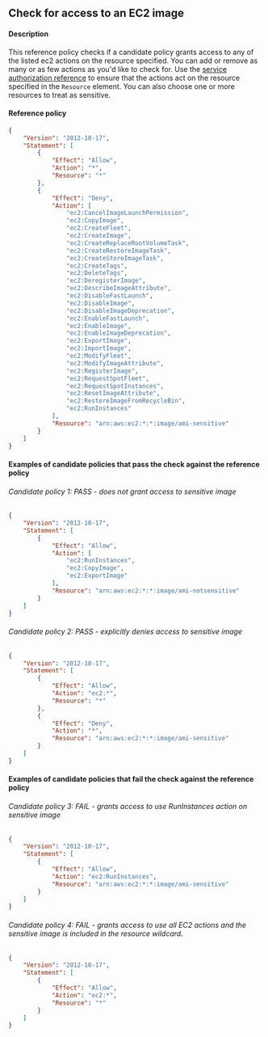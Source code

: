 ## Check for access to an EC2 image

#### Description

This reference policy checks if a candidate policy grants access to any of the listed ec2 actions on the resource specified. You can add or remove as many or as few actions as you'd like to check for. Use the [service authorization reference](https://docs.aws.amazon.com/service-authorization/latest/reference/reference_policies_actions-resources-contextkeys.html) to ensure that the actions act on the resource specified in the ```Resource``` element.  You can also choose one or more resources to treat as sensitive.


#### Reference policy
```json
{
    "Version": "2012-10-17",
    "Statement": [
        {
            "Effect": "Allow",
            "Action": "*",
            "Resource": "*"
        },
        {
            "Effect": "Deny",
            "Action": [
                "ec2:CancelImageLaunchPermission",
                "ec2:CopyImage",
                "ec2:CreateFleet",
                "ec2:CreateImage",
                "ec2:CreateReplaceRootVolumeTask",
                "ec2:CreateRestoreImageTask",
                "ec2:CreateStoreImageTask",
                "ec2:CreateTags",
                "ec2:DeleteTags",
                "ec2:DeregisterImage",
                "ec2:DescribeImageAttribute",
                "ec2:DisableFastLaunch",
                "ec2:DisableImage",
                "ec2:DisableImageDeprecation",
                "ec2:EnableFastLaunch",
                "ec2:EnableImage",
                "ec2:EnableImageDeprecation",
                "ec2:ExportImage",
                "ec2:ImportImage",
                "ec2:ModifyFleet",
                "ec2:ModifyImageAttribute",
                "ec2:RegisterImage",
                "ec2:RequestSpotFleet",
                "ec2:RequestSpotInstances",
                "ec2:ResetImageAttribute",
                "ec2:RestoreImageFromRecycleBin",
                "ec2:RunInstances"
            ],
            "Resource": "arn:aws:ec2:*:*:image/ami-sensitive"
        }
    ]
}
```

#### Examples of candidate policies that pass the check against the reference policy

###### Candidate policy 1: PASS - does not grant access to sensitive image
```json
{
    "Version": "2012-10-17",
    "Statement": [
        {
            "Effect": "Allow",
            "Action": [
                "ec2:RunInstances",
                "ec2:CopyImage",
                "ec2:ExportImage"
            ],
            "Resource": "arn:aws:ec2:*:*:image/ami-notsensitive"
        }
    ]
}
```

###### Candidate policy 2: PASS - explicitly denies access to sensitive image
```json
{
    "Version": "2012-10-17",
    "Statement": [
        {
            "Effect": "Allow",
            "Action": "ec2:*",
            "Resource": "*"
        }, 
        {
            "Effect": "Deny",
            "Action": "*",
            "Resource": "arn:aws:ec2:*:*:image/ami-sensitive"
        }
    ]
}
```

#### Examples of candidate policies that fail the check against the reference policy

###### Candidate policy 3: FAIL - grants access to use RunInstances action on sensitive image
```json
{
    "Version": "2012-10-17",
    "Statement": [
        {
            "Effect": "Allow",
            "Action": "ec2:RunInstances",
            "Resource": "arn:aws:ec2:*:*:image/ami-sensitive"
        }
    ]
}
```

###### Candidate policy 4: FAIL - grants access to use all EC2 actions and the sensitive image is included in the resource wildcard.
```json
{
    "Version": "2012-10-17",
    "Statement": [
        {
            "Effect": "Allow",
            "Action": "ec2:*",
            "Resource": "*"
        }
    ]
}
```
